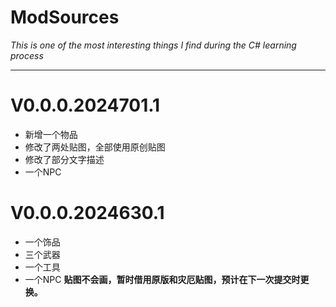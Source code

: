 # ModSources

_This is one of the most interesting things I find during the C# learning process_

---
# V0.0.0.2024701.1
* 新增一个物品
* 修改了两处贴图，全部使用原创贴图
* 修改了部分文字描述
* 一个NPC

# V0.0.0.2024630.1
* 一个饰品
* 三个武器
* 一个工具
* 一个NPC
**贴图不会画，暂时借用原版和灾厄贴图，预计在下一次提交时更换。**
